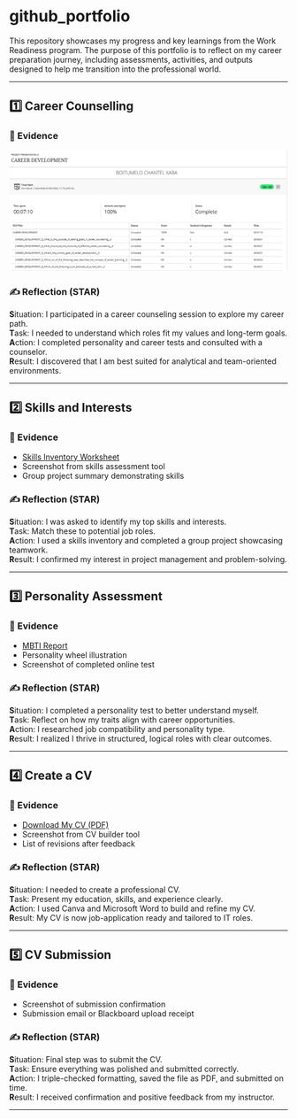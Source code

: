 # github_portfolio

This repository showcases my progress and key learnings from the Work Readiness program. The purpose of this portfolio is to reflect on my career preparation journey, including assessments, activities, and outputs designed to help me transition into the professional world.

---

## 1️⃣ Career Counselling

### 📌 Evidence
![Career Counseling Screenshot](https://github.com/boity0/github_portfolio/blob/main/Career%20Counselling.png)

### ✍️ Reflection (STAR)
**S**ituation: I participated in a career counseling session to explore my career path.  
**T**ask: I needed to understand which roles fit my values and long-term goals.  
**A**ction: I completed personality and career tests and consulted with a counselor.  
**R**esult: I discovered that I am best suited for analytical and team-oriented environments.

---

## 2️⃣ Skills and Interests

### 📌 Evidence
- [Skills Inventory Worksheet](link)
- Screenshot from skills assessment tool
- Group project summary demonstrating skills

### ✍️ Reflection (STAR)
**S**ituation: I was asked to identify my top skills and interests.  
**T**ask: Match these to potential job roles.  
**A**ction: I used a skills inventory and completed a group project showcasing teamwork.  
**R**esult: I confirmed my interest in project management and problem-solving.

---

## 3️⃣ Personality Assessment

### 📌 Evidence
- [MBTI Report](link)
- Personality wheel illustration
- Screenshot of completed online test

### ✍️ Reflection (STAR)
**S**ituation: I completed a personality test to better understand myself.  
**T**ask: Reflect on how my traits align with career opportunities.  
**A**ction: I researched job compatibility and personality type.  
**R**esult: I realized I thrive in structured, logical roles with clear outcomes.

---

## 4️⃣ Create a CV

### 📌 Evidence
- [Download My CV (PDF)](link)
- Screenshot from CV builder tool
- List of revisions after feedback

### ✍️ Reflection (STAR)
**S**ituation: I needed to create a professional CV.  
**T**ask: Present my education, skills, and experience clearly.  
**A**ction: I used Canva and Microsoft Word to build and refine my CV.  
**R**esult: My CV is now job-application ready and tailored to IT roles.

---

## 5️⃣ CV Submission

### 📌 Evidence
- Screenshot of submission confirmation
- Submission email or Blackboard upload receipt

### ✍️ Reflection (STAR)
**S**ituation: Final step was to submit the CV.  
**T**ask: Ensure everything was polished and submitted correctly.  
**A**ction: I triple-checked formatting, saved the file as PDF, and submitted on time.  
**R**esult: I received confirmation and positive feedback from my instructor.

---


